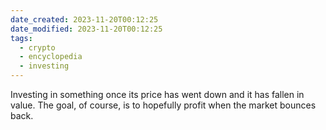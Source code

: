 ```yaml
---
date_created: 2023-11-20T00:12:25
date_modified: 2023-11-20T00:12:25
tags:
  - crypto
  - encyclopedia
  - investing
---
```

Investing in something once its price has went down and it has fallen in value. The goal, of course, is to hopefully profit when the market bounces back.